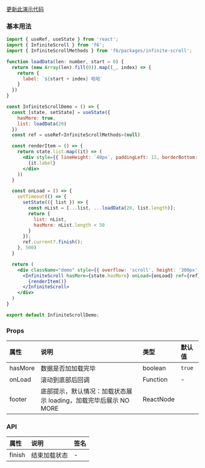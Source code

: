 <div class="block-panel">
        <a class="to-github-link" target="_blank" href=https://github.com/Webang/f6/tree/master/packages/f6/packages/infinite-scroll/demo/basic.md>更新此演示代码</a>
        <h3>基本用法</h3>

```jsx
import { useRef, useState } from 'react';
import { InfiniteScroll } from 'f6';
import { InfiniteScrollMethods } from 'f6/packages/infinite-scroll';

function loadData(len: number, start = 0) {
  return (new Array(len).fill(0)).map((_, index) => {
    return {
      label: `${start + index} 哈哈`
    }
  })
}

const InfiniteScrollDemo = () => {
  const [state, setState] = useState({
    hasMore: true,
    list: loadData(20)
  })
  const ref = useRef<InfiniteScrollMethods>(null)

  const renderItem = () => {
    return state.list.map((it) => (
      <div style={{ lineHeight: `40px`, paddingLeft: 12, borderBottom: '1px solid #f5f5f5' }}>
        {it.label}
      </div>
    ))
  }

  const onLoad = () => {
    setTimeout(() => {
      setState(({ list }) => {
        const nList = [...list, ...loadData(20, list.length)];
        return {
          list: nList,
          hasMore: nList.length < 50
        }
      });
      ref.current?.finish();
    }, 500)
  }

  return (
    <div className="demo" style={{ overflow: 'scroll', height: '300px', background: '#fff' }}>
      <InfiniteScroll hasMore={state.hasMore} onLoad={onLoad} ref={ref}>
        {renderItem()}
      </InfiniteScroll>
    </div>
  )
}

export default InfiniteScrollDemo;
```
</div>
<div class="block-panel">

<h3>Props</h3>

| 属性 | 说明 | 类型 | 默认值 |
| :-  | :- | :- | :- |
| hasMore | 数据是否加加载完毕 | boolean | `true` |
| onLoad | 滚动到底部后回调 | Function | - |
| footer | 底部提示，默认情况：加载状态展示 loading，加载完毕后展示 NO MORE | ReactNode |


</div>
<div class="block-panel">

<h3>API</h3>

| 属性 | 说明 | 签名 |
| :-  | :- | :- |
| finish | 结束加载状态 | - |
</div>